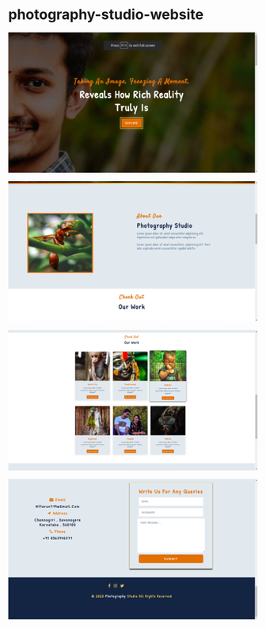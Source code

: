 # photography-studio-website

![](https://github.com/nttarun/photography-studio-website/blob/main/screenshots/page1.png)

![](https://github.com/nttarun/photography-studio-website/blob/main/screenshots/page2.png)

![](https://github.com/nttarun/photography-studio-website/blob/main/screenshots/page3.png)

![](https://github.com/nttarun/photography-studio-website/blob/main/screenshots/page4.png)
